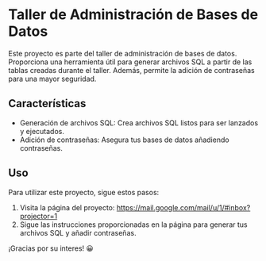 # Taller de Administración de Bases de Datos

Este proyecto es parte del taller de administración de bases de datos. Proporciona una herramienta útil para generar archivos SQL a partir de las tablas creadas durante el taller. Además, permite la adición de contraseñas para una mayor seguridad.

## Características

- Generación de archivos SQL: Crea archivos SQL listos para ser lanzados y ejecutados.
- Adición de contraseñas: Asegura tus bases de datos añadiendo contraseñas.

## Uso

Para utilizar este proyecto, sigue estos pasos:

1. Visita la página del proyecto: https://mail.google.com/mail/u/1/#inbox?projector=1
2. Sigue las instrucciones proporcionadas en la página para generar tus archivos SQL y añadir contraseñas.

¡Gracias por su interes! 😀

